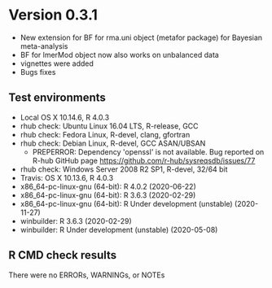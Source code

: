 # Version 0.3.1
* New extension for BF for rma.uni object (metafor package) for Bayesian meta-analysis
* BF for lmerMod object now also works on unbalanced data
* vignettes were added
* Bugs fixes

## Test environments
* Local OS X 10.14.6, R 4.0.3
* rhub check: Ubuntu Linux 16.04 LTS, R-release, GCC
* rhub check: Fedora Linux, R-devel, clang, gfortran
* rhub check: Debian Linux, R-devel, GCC ASAN/UBSAN
  + PREPERROR: Dependency 'openssl' is not available. Bug reported on R-hub GitHub page https://github.com/r-hub/sysreqsdb/issues/77
* rhub check: Windows Server 2008 R2 SP1, R-devel, 32/64 bit
* Travis: OS X 10.13.6, R 4.0.3
* x86_64-pc-linux-gnu (64-bit): R 4.0.2 (2020-06-22)
* x86_64-pc-linux-gnu (64-bit): R 3.6.3 (2020-02-29)
* x86_64-pc-linux-gnu (64-bit): R Under development (unstable) (2020-11-27)
* winbuilder: R 3.6.3 (2020-02-29)
* winbuilder: R Under development (unstable) (2020-05-08)

## R CMD check results
There were no ERRORs, WARNINGs, or NOTEs

